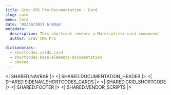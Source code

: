 ```yaml
---
title: Grav CMS Pro Documentation - Card
slug: card
menu: Card
date: '03/30/2017 6:00am'
metadata:
  description: This shortcode renders a Materializer card component
  author: Grav CMS Pro

dictionaries:
  - shortcodes.cards.card
  - shortcodes.base-elements-documentation
  - shared
---
```


<| SHARED.NAVBAR |>
<| SHARED.DOCUMENTATION_HEADER |>
<| SHARED.SIDENAV_SHORTCODES_CARDS |>
<| SHARED.GRID_SHORTCODE |>
<| SHARED.FOOTER |>
<| SHARED.VENDOR_SCRIPTS |>
